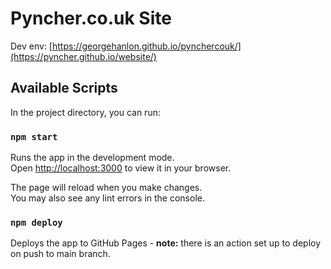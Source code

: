 # Pyncher.co.uk Site

Dev env: [https://georgehanlon.github.io/pynchercouk/](https://pyncher.github.io/website/)

## Available Scripts

In the project directory, you can run:

### `npm start`

Runs the app in the development mode.\
Open [http://localhost:3000](http://localhost:3000) to view it in your browser.

The page will reload when you make changes.\
You may also see any lint errors in the console.

### `npm deploy`

Deploys the app to GitHub Pages - **note:** there is an action set up to deploy on push to main branch.
